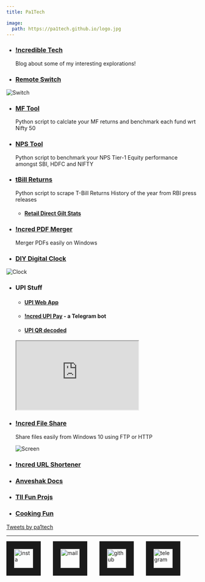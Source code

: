```yaml
---
title: Pa1Tech

image:
  path: https://pa1tech.github.io/logo.jpg
---
```


<head>
	<meta property="twitter:card" content="summary" />
	<meta property="twitter:title" content="Pa1Tech" />
	<meta property="twitter:image" content="https://pa1tech.github.io/logo.jpg" />
	<meta property="twitter:site" content="https://pa1tech.github.io/" />	
</head>

* ### <a href="https://pa1tech.github.io/blog/" target="_blank">!ncredible Tech</a>
	Blog about some of my interesting explorations!

* ### <a href="https://pa1tech.github.io/remoteSwitch/" target="_blank">Remote Switch</a>
![Switch](https://pa1tech.github.io/remoteSwitch/assets/gg.png "Switch")

* ### <a href="https://github.com/pa1tech/MFtool" target="_blank">MF Tool</a>
	Python script to calclate your MF returns and benchmark each fund wrt Nifty 50

* ### <a href="https://github.com/pa1tech/npsTool" target="_blank">NPS Tool</a>
	Python script to benchmark your NPS Tier-1 Equity performance amongst SBI, HDFC and NIFTY

* ### <a href="https://github.com/pa1tech/tbillReturns" target="_blank">tBill Returns</a>
	Python script to scrape T-Bill Returns History of the year from RBI press releases

	* #### <a href="https://github.com/pa1tech/rbi_rdg_stats" target="_blank">Retail Direct Gilt Stats</a>
	
* ### <a href="https://github.com/pa1tech/incred_pdfMerger/releases" target="_blank">!ncred PDF Merger</a>
	Merger PDFs easily on Windows 

* ### <a href="https://pa1tech.github.io/DIY-Digital-Clock/" target="_blank">DIY Digital Clock</a>
![Clock](https://pa1tech.github.io/DIY-Digital-Clock/media/ver2_1.jpg "Clock")

* ### UPI Stuff
	* #### <a href="https://github.com/pa1tech/upi" target="_blank">UPI Web App</a>

	* #### <a href="https://telegram.me/incred_upibot" target="_blank">!ncred UPI Pay</a> - a Telegram bot

	* #### <a href="https://youtu.be/qXvwXBQ5YGM" target="_blank">UPI QR decoded</a>

	<iframe width="320" height="180" src="https://www.youtube.com/embed/qXvwXBQ5YGM" allowfullscreen="true"></iframe>

* ### <a href="https://github.com/pa1tech/incred_file_share/releases" target="_blank">!ncred File Share</a>
	Share files easily from Windows 10 using FTP or HTTP

	![Screen](https://user-images.githubusercontent.com/33928427/213916807-a62b16b8-05ec-4e7d-8b05-e24afd3fc704.png)

* ### <a href="https://telegram.me/incred_urlbot" target="_blank">!ncred URL Shortener</a> 

<!-- * ### <a href="https://pa1tech.github.io/tax_regime/" target="_blank">Tax Regime Comparision for FY 2020-21</a> -->

* ### <a href="https://pa1tech.github.io/anveshak/" target="_blank">Anveshak Docs</a>
* ### <a href="https://github.com/pa1tech/tii/" target="_blank">TII Fun Projs</a>

* ### <a href="https://www.youtube.com/playlist?list=PLVJjzyMTH9lJVxrVWx3xViB_EVAl2jqXx" target="_blank">Cooking Fun</a>

<a class="twitter-timeline" data-width="500" data-height="500" data-dnt="true" href="https://twitter.com/pa1tech?ref_src=twsrc%5Etfw">Tweets by pa1tech</a> <script async src="https://platform.twitter.com/widgets.js" charset="utf-8"></script>

***

<a href="https://twitter.com/pa1tech/
" target="_blank"><img src="https://cdn2.iconfinder.com/data/icons/social-media-2285/512/1_Twitter3_colored_svg-128.png" 
alt="insta" width="50" height="50" border="20" /></a>&emsp;&emsp;
<a href="mailto:pa1tech411@gmail.com
" target="_blank"><img src="https://cdn1.iconfinder.com/data/icons/unigrid-bluetone-multimedia-vol-4/60/020_169_mail_email_envelope_message-128.png" 
alt="mail" width="50" height="50" border="20" /></a>&emsp;&emsp;
<a href="https://github.com/pa1tech/
" target="_blank"><img src="https://cdn0.iconfinder.com/data/icons/octicons/1024/mark-github-128.png" 
alt="github" width="50" height="50" border="20" /></a>&emsp;&emsp;
<a href="https://telegram.me/pa1tech/
" target="_blank"><img src="https://cdn3.iconfinder.com/data/icons/social-icons-33/512/Telegram-128.png" 
alt="telegram" width="50" height="50" border="20" /></a>

